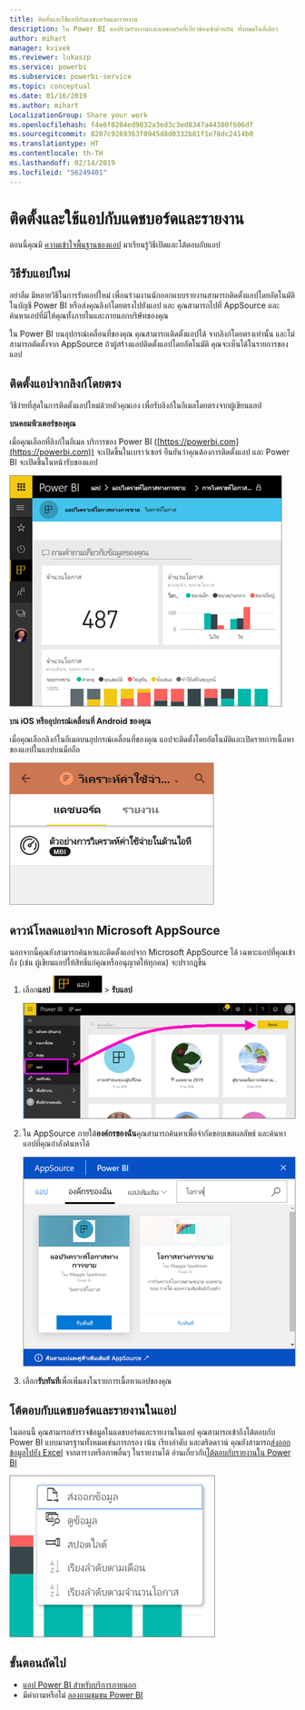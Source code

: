 ```yaml
---
title: ติดตั้งและใช้แอปกับแดชบอร์ดและรายงาน
description: ใน Power BI แอปรวมรายงานและแดชบอร์ดที่เกี่ยวข้องเข้าด้วยกัน ทั้งหมดในที่เดียว
author: mihart
manager: kvivek
ms.reviewer: lukaszp
ms.service: powerbi
ms.subservice: powerbi-service
ms.topic: conceptual
ms.date: 01/16/2019
ms.author: mihart
LocalizationGroup: Share your work
ms.openlocfilehash: f4e6f0204ed9832a3ed3c3ed8347a44300f606df
ms.sourcegitcommit: 8207c9269363f0945d8d0332b81f1e78dc2414b0
ms.translationtype: HT
ms.contentlocale: th-TH
ms.lasthandoff: 02/14/2019
ms.locfileid: "56249401"
---
```

# <a name="install-and-use-apps-with-dashboards-and-reports-in-power-bi"></a>ติดตั้งและใช้แอปกับแดชบอร์ดและรายงาน
ตอนนี้คุณมี [ความเข้าใจพื้นฐานของแอป](end-user-apps.md) มาเรียนรู้วิธีเปิดและโต้ตอบกับแอป 

## <a name="ways-to-get-a-new-app"></a>วิธีรับแอปใหม่
อย่าลืม มีหลายวิธีในการรับแอปใหม่ เพื่อนร่วมงานนักออกแบบรายงานสามารถติดตั้งแอปโดยอัตโนมัติในบัญชี Power BI หรือส่งคุณลิงก์โดยตรงไปยังแอป และ คุณสามารถไปที่ AppSource และค้นหาแอปที่มีให้คุณทั้งภายในและภายนอกบริษัทของคุณ 

ใน Power BI บนอุปกรณ์เคลื่อนที่ของคุณ คุณสามารถเติดตั้งแอปได้ จากลิงก์โดยตรงเท่านั้น และไม่สามารถตัดตั้งจาก AppSource ถ้าผู้สร้างแอปติดตั้งแอปโดยอัตโนมัติ คุณจะเห็นได้ในรายการของแอป

## <a name="install-an-app-from-a-direct-link"></a>ติดตั้งแอปจากลิงก์โดยตรง
วิธีง่ายที่สุดในการติดตั้งแอปใหม่ด้วยตัวคุณเอง เพื่อรับลิงก์ในอีเมลโดยตรงจากผู้เขียนแอป  

**บนคอมพิวเตอร์ของคุณ** 

เมื่อคุณเลือกที่ลิงก์ในอีเมล บริการของ Power BI ([https://powerbi.com](https://powerbi.com)) จะเปิดขึ้นในเบราว์เซอร์ ยืนยันว่าคุณต้องการติดตั้งแอป และ Power BI จะเปิดขึ้นในหน้ารับของแอป

![แอปเพจเริ่มต้นใน Power BI service](./media/end-user-app-view/power-bi-app-landing-page-opportunity-480.png)

**บน iOS หรืออุปกรณ์เคลื่อนที่ Android ของคุณ** 

เมื่อคุณเลือกลิงก์ในอีเมลบนอุปกรณ์เคลื่อนที่ของคุณ แอปจะติดตั้งโดยอัตโนมัติและเปิดรายการเนื้อหาของแอปในแอปบนมือถือ 

![รายการเนื้อหาแอปบนอุปกรณ์เคลื่อนที่](./media/end-user-app-view/power-bi-app-index-it-spend-360.png)

## <a name="get-the-app-from-microsoft-appsource"></a>ดาวน์โหลดแอปจาก Microsoft AppSource
นอกจากนี้คุณยังสามารถค้นหาและติดตั้งแอปจาก Microsoft AppSource ได้ เฉพาะแอปที่คุณเข้าถึง (เช่น ผู้เขียนแอปให้สิทธิ์แก่คุณหรืออนุญาตให้ทุกคน) จะปรากฎขึ้น

1. เลือก**แอป** ![แอปในบานหน้าต่างนำทางด้านซ้าย](./media/end-user-apps/power-bi-apps-bar.png) > **รับแอป** 
   
     ![ไอคอนรับแอป](./media/end-user-app-view/power-bi-get-apps.png)
2. ใน AppSource ภายใต้**องค์กรของฉัน**คุณสามารถค้นหาเพื่อจำกัดขอบเขตผลลัพธ์ และค้นหาแอปที่คุณกำลังค้นหาได้
   
     ![ใน AppSource ภายใต้องค์กรของฉัน](./media/end-user-app-view/power-bi-appsource-my-org.png)
3. เลือก**รับทันที**เพื่อเพิ่มลงในรายการเนื้อหาแอปของคุณ 

## <a name="interact-with-the-dashboards-and-reports-in-the-app"></a>โต้ตอบกับแดชบอร์ดและรายงานในแอป
ในตอนนี้ คุณสามารถสำรวจข้อมูลในแดชบอร์ดและรายงานในแอป คุณสามารถเข้าถึงโต้ตอบกับ Power BI แบบมาตรฐานทั้งหมดเช่นการกรอง เน้น เรียงลำดับ และดริลดาวน์ คุณยังสามารถ[ส่งออกข้อมูลไปยัง Excel](end-user-export-data.md) จากตารางหรือภาพอื่นๆ ในรายงานได้ อ่านเกี่ยวกับ[โต้ตอบกับรายงานใน Power BI](end-user-reading-view.md) 

![ส่งออกข้อมูลจาก Power BI visual](./media/end-user-app-view/power-bi-service-export-data-visual.png)


## <a name="next-steps"></a>ขั้นตอนถัดไป
* [แอป Power BI สำหรับบริการภายนอก](end-user-connect-to-services.md)
* มีคำถามหรือไม่ [ลองถามชุมชน Power BI](http://community.powerbi.com/)

